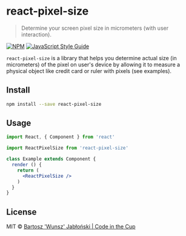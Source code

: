 # react-pixel-size

> Determine your screen pixel size in micrometers (with user interaction).

[![NPM](https://img.shields.io/npm/v/react-pixel-size.svg)](https://www.npmjs.com/package/react-pixel-size) [![JavaScript Style Guide](https://img.shields.io/badge/code_style-standard-brightgreen.svg)](https://standardjs.com)

`react-pixel-size` is a library that helps you determine actual size (in micrometers) of the pixel on user's device by allowing it to measure a physical object like credit card or ruler with pixels (see examples).

## Install

```bash
npm install --save react-pixel-size
```

## Usage

```jsx
import React, { Component } from 'react'

import ReactPixelSize from 'react-pixel-size'

class Example extends Component {
  render () {
    return (
      <ReactPixelSize />
    )
  }
}
```

## License

MIT © [Bartosz 'Wunsz' Jabłoński | Code in the Cup](https://codeinthecup.pl/)
